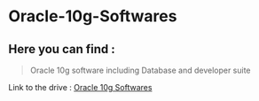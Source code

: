 # Oracle-10g-Softwares

## Here you can find : 
> Oracle 10g software including Database and developer suite

Link to the drive : [Oracle 10g Softwares](https://drive.google.com/drive/folders/1BcB_h_aZDQy-A0LU2AmF79pc8nc-xpXS )
